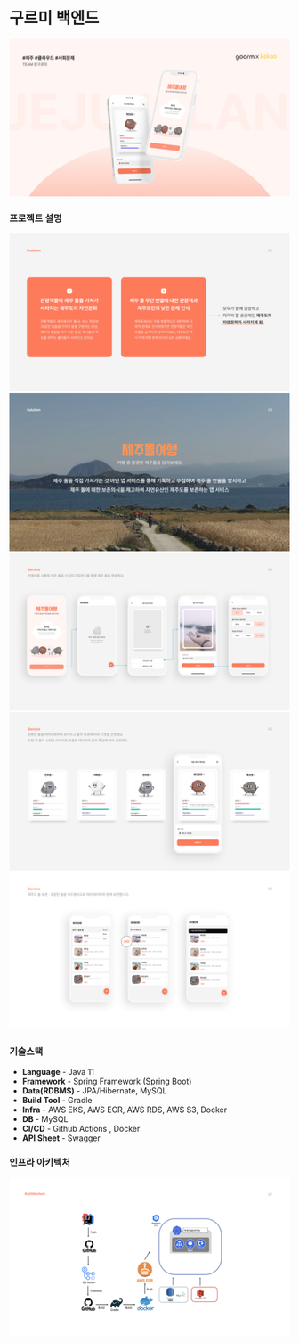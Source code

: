 # 구르미 백엔드

![](docs/01.png)

### 프로젝트 설명

![](docs/3.png)
![](docs/4.png)
![](docs/5.png)
![](docs/6.png)
![](docs/7.png)

### 기술스택
- **Language** - Java 11
- **Framework** - Spring Framework (Spring Boot)
- **Data(RDBMS)** - JPA/Hibernate, MySQL
- **Build Tool** - Gradle
- **Infra** - AWS EKS, AWS ECR, AWS RDS, AWS S3, Docker
- **DB** - MySQL
- **CI/CD** - Github Actions , Docker
- **API Sheet** - Swagger

### 인프라 아키텍처

![](docs/8.png)
